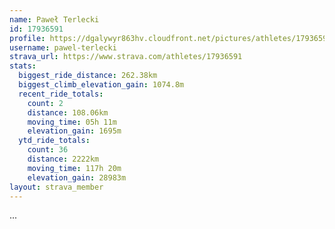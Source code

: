 ```yaml
---
name: Paweł Terlecki
id: 17936591
profile: https://dgalywyr863hv.cloudfront.net/pictures/athletes/17936591/5577025/4/large.jpg
username: pawel-terlecki
strava_url: https://www.strava.com/athletes/17936591
stats:
  biggest_ride_distance: 262.38km
  biggest_climb_elevation_gain: 1074.8m
  recent_ride_totals:
    count: 2
    distance: 108.06km
    moving_time: 05h 11m
    elevation_gain: 1695m
  ytd_ride_totals:
    count: 36
    distance: 2222km
    moving_time: 117h 20m
    elevation_gain: 28983m
layout: strava_member
--- 
```

...
